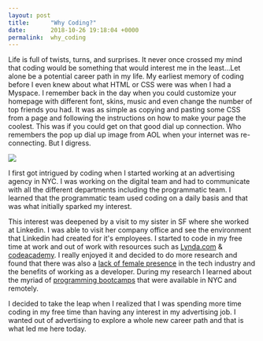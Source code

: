 ```yaml
---
layout: post
title:      "Why Coding?"
date:       2018-10-26 19:18:04 +0000
permalink:  why_coding
---
```



Life is full of twists, turns, and surprises. It never once crossed my mind that coding would be something that would interest me in the least...Let alone be a potential career path in my life. My earliest memory of coding before I even knew about what HTML or CSS were was when I had a Myspace. I remember back in the day when you could customize your homepage with different font, skins, music and even change the number of top friends you had. It was as simple as copying and pasting some CSS from a page and following the instructions on how to make your page the coolest. This was if you could get on that good dial up connection. Who remembers the pop up dial up image from AOL when your internet was re-connecting. But I digress. 

![](https://i.ytimg.com/vi/f5ULN3y2I-M/mqdefault.jpg)

I first got intrigued by coding when I started working at an advertising agency in NYC. I was working on the digital team and had to communicate with all the different departments including the programmatic team. I learned that the programmatic team used coding on a daily basis and that was what initially sparked my interest. 

This interest was deepened by a visit to my sister in SF where she worked at Linkedin. I was able to visit her company office and see the environment that Linkedin had created for it's employees. I started to code in my free time at work and out of work with resources such as [Lynda.com](https://www.lynda.com/) & [codeacademy](http://www.codecademy.com/learn). I really enjoyed it and decided to do more research and found that there was also a [lack of female presence](https://www.themuse.com/advice/why-we-need-to-rethink-women-in-tech) in the tech industry and the benefits of working as a developer. During my research I learned about the myriad of [programming bootcamps](https://www.coursereport.com/) that were available in NYC and remotely. 

I decided to take the leap when I realized that I was spending more time coding in my free time than having any interest in my advertising job. I wanted out of advertising to explore a whole new career path and that is what led me here today. 

